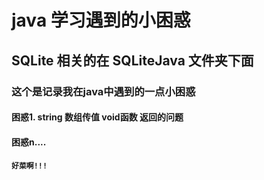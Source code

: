 # java 学习遇到的小困惑

## SQLite 相关的在 SQLiteJava 文件夹下面

### 这个是记录我在java中遇到的一点小困惑


#### 困惑1. string 数组传值 void函数 返回的问题

#### 困惑n....



#### `好菜啊!!!`
